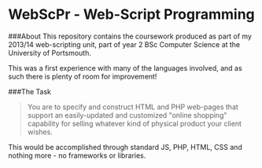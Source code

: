 WebScPr - Web-Script Programming
======

###About
This repository contains the coursework produced as part of my 2013/14 web-scripting unit, part of year 2 BSc Computer Science at the University of Portsmouth. 

This was a first experience with many of the languages involved, and as such there is plenty of room for improvement!

###The Task
> You are to specify and construct HTML and PHP web-pages that support an easily-updated and customized "online shopping" capability for selling whatever kind of physical product your client wishes.

This would be accomplished through standard JS, PHP, HTML, CSS and nothing more - no frameworks or libraries.
